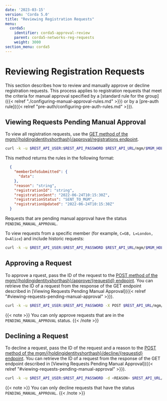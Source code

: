 ```yaml
---
date: '2023-03-15'
version: 'Corda 5.0'
title: "Reviewing Registration Requests"
menu:
  corda5:
    identifier: corda5-approval-review
    parent: corda5-networks-reg-requests
    weight: 3000
section_menu: corda5
---
```

# Reviewing Registration Requests
This section describes how to review and manually approve or decline registration requests. This process applies to registration requests that meet the criteria for manual approval specified by a [standard rule for the group]({{< relref "./configuring-manual-approval-rules.md" >}}) or by a [pre-auth rule]({{< relref "pre-auth/configuring-pre-auth-rules.md" >}}). 

## Viewing Requests Pending Manual Approval

To view all registration requests, use the [GET method of the
mgm/{holdingidentityshorthash}/approval/registrations endpoint](https://docs.r3.com/en/platform/corda/5.0/reference/rest-api/C5_OpenAPI.html#tag/MGM-API/operation/get_mgm__holdingidentityshorthash__registrations).

```bash
curl -k -u $REST_API_USER:$REST_API_PASSWORD $REST_API_URL/mgm/$MGM_HOLDING_ID/approval/registrations
```

This method returns the rules in the following format:
```JSON
  {
    "memberInfoSubmitted": {
      "data": 
    },
    "reason": "string",
    "registrationId": "string",
    "registrationSent": "2022-06-24T10:15:30Z",
    "registrationStatus": "SENT_TO_MGM",
    "registrationUpdated": "2022-06-24T10:15:30Z"
  }
```

Requests that are pending manual approval have the status `PENDING_MANUAL_APPROVAL`.

To view requests from a specific member (for example, `C=GB, L=London, O=Alice`) and include historic requests:

```bash
curl -k -u $REST_API_USER:$REST_API_PASSWORD $REST_API_URL/mgm/$MGM_HOLDING_ID/approval/registrations?requestsubjectx500name=C%3DGB%2C%20L%3DLondon%2C%20O%3DAlice&viewhistoric=true'
```

## Approving a Request

To approve a rquest, pass the ID of the request to the [POST method of the
mgm/{holdingidentityshorthash}/approve/{requestid} endpoint](https://docs.r3.com/en/platform/corda/5.0/reference/rest-api/C5_OpenAPI.html#tag/MGM-API/operation/post_mgm__holdingidentityshorthash__approve__requestid_). You can retrieve the ID of a request from the response of the GET endpoint described in [Viewing Requests Pending Manual Approval]({{< relref "#viewing-requests-pending-manual-approval" >}}). 

```bash
curl -k -u $REST_API_USER:$REST_API_PASSWORD -X POST $REST_API_URL/mgm/$MGM_HOLDING_ID/approve/<REQUEST_-_ID>
```
 {{< note >}}
You can only approve requests that are in the `PENDING_MANUAL_APPROVAL` status.
{{< /note >}}

## Declining a Request

To decline a request, pass the ID of the request and a reason to the [POST method of the
mgm/{holdingidentityshorthash}/decline/{requestid} endpoint](../../../reference/rest-api/C5_OpenAPI.html#tag/MGM-API/operation/post_mgm__holdingidentityshorthash__decline__requestid_). You can retrieve the ID of a request from the response of the GET endpoint described in [Viewing Requests Pending Manual Approval]({{< relref "#viewing-requests-pending-manual-approval" >}}). 

```bash
curl -k -u $REST_API_USER:$REST_API_PASSWORD -d <REASON> $REST_API_URL/mgm/$MGM_HOLDING_ID/decline/<REQUEST_-_ID>
```
 {{< note >}}
You can only decline requests that have the status `PENDING_MANUAL_APPROVAL`.
{{< /note >}}